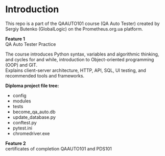 # Introduction
This repo is a part of the QAAUTO101 course (QA Auto Tester) created by Sergiy Butenko (GlobalLogic) on the Prometheus.org.ua platform.

**Feature 1**  
QA Auto Tester Practice

The course introduces Python syntax, variables and algorithmic thinking, and cycles for and while, introduction to Object-oriented programming (OOP) and GIT.  
Explains client-server architecture, HTTP, API, SQL, UI testing, and recommended tools and frameworks.

**Diploma project file tree:**
- config
- modules
- tests
- become_qa_auto.db
- update_database.py
- conftest.py
- pytest.ini
- chromedriver.exe

**Feature 2**  
certificates of completion QAAUTO101 and PDS101 
